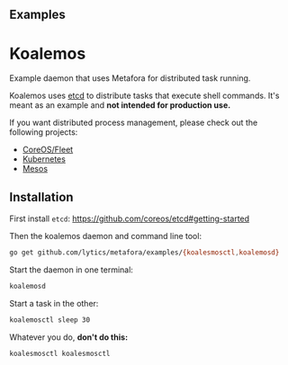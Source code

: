 Examples
--------

Koalemos
========

Example daemon that uses Metafora for distributed task running.

Koalemos uses [etcd](https://github.com/coreos/etcd) to distribute tasks that
execute shell commands. It's meant as an example and **not intended for
production use.**

If you want distributed process management, please check out the following projects:

* [CoreOS/Fleet](https://coreos.com/using-coreos/clustering/)
* [Kubernetes](http://kubernetes.io/)
* [Mesos](http://mesos.apache.org/)


Installation
------------

First install `etcd`: https://github.com/coreos/etcd#getting-started

Then the koalemos daemon and command line tool:
```sh
go get github.com/lytics/metafora/examples/{koalesmosctl,koalemosd}
```

Start the daemon in one terminal:
```sh
koalemosd
```

Start a task in the other:
```sh
koalemosctl sleep 30
```

Whatever you do, **don't do this:**
```sh
koalesmosctl koalesmosctl
```
